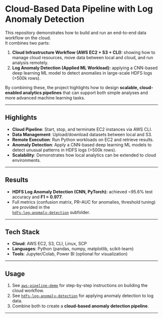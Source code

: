 # Cloud-Based Data Pipeline with Log Anomaly Detection

This repository demonstrates how to build and run an end-to-end data workflow on the cloud.  
It combines two parts:
1. **Cloud Infrastructure Workflow (AWS EC2 + S3 + CLI):**  showing how to manage cloud resources, move data between local and cloud, and run analysis remotely.
2. **Log Anomaly Detection (Applied ML Workload):** applying a CNN-based deep learning ML model to detect anomalies in large-scale HDFS logs (>500k rows).


By combining these, the project highlights how to design **scalable, cloud-enabled analytics pipelines** that can support both simple analyses and more advanced machine learning tasks.

---

## Highlights
- **Cloud Pipeline**: Start, stop, and terminate EC2 instances via AWS CLI.  
- **Data Management**: Upload/download datasets between local and S3.  
- **Remote Execution**: Run Python workloads on EC2 and retrieve results.  
- **Anomaly Detection**: Apply a CNN-based deep learning ML models to detect unusual patterns in HDFS logs (>500k rows).  
- **Scalability**: Demonstrates how local analytics can be extended to cloud environments.  

---

## Results
- **HDFS Log Anomaly Detection (CNN, PyTorch):** achieved ~95.6% test accuracy and **F1 = 0.977**.  
- Full metrics (confusion matrix, PR–AUC for anomalies, threshold tuning) are provided in the  
  [`hdfs-log-anomaly-detection`](./hdfs-log-anomaly-detection) subfolder.

---

## Tech Stack
- **Cloud**: AWS EC2, S3, CLI, Linux, SCP  
- **Languages**: Python (pandas, numpy, matplotlib, scikit-learn)  
- **Tools**: Jupyter/Colab, Power BI (optional for visualization)  

---

## Usage
1. See [`aws-pipeline-demo`](./aws-pipeline-demo) for step-by-step instructions on building the cloud workflow.  
2. See [`hdfs-log-anomaly-detection`](./hdsf-log-anomaly-detection) for applying anomaly detection to log data.  
3. Combine both to create a **cloud-based anomaly detection pipeline**.

---
